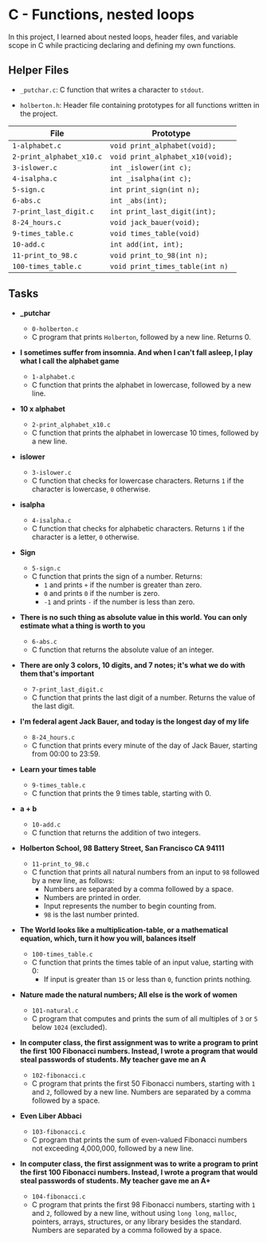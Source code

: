 # C - Functions, nested loops
In this project, I learned about nested loops, header files, and variable scope in C while practicing declaring and defining my own functions.

## Helper Files
* `_putchar.c`: C function that writes a character to `stdout`.

* `holberton.h`: Header file containing prototypes for all functions written in the project.

| File                     | Prototype                        |
| ------------------------ | -------------------------------- |    
| `1-alphabet.c`           | `void print_alphabet(void);`     |
| `2-print_alphabet_x10.c` | `void print_alphabet_x10(void);` |
| `3-islower.c`            | `int _islower(int c);`           |
| `4-isalpha.c`            | `int _isalpha(int c);`           |
| `5-sign.c`               | `int print_sign(int n);`         |
| `6-abs.c`                | `int _abs(int);`                 |
| `7-print_last_digit.c`   | `int print_last_digit(int);`     |
| `8-24_hours.c`           | `void jack_bauer(void);`         |
| `9-times_table.c`        | `void times_table(void)`         |
| `10-add.c`               | `int add(int, int);`             |
| `11-print_to_98.c`       | `void print_to_98(int n);`       |
| `100-times_table.c`      | `void print_times_table(int n)`  |

## Tasks
* **_putchar**
  * `0-holberton.c`
  * C program that prints `Holberton`, followed by a new line. Returns 0.

* **I sometimes suffer from insomnia. And when I can't fall asleep, I play what I call the alphabet game**
  * `1-alphabet.c`
  * C function that prints the alphabet in lowercase, followed by a new line.

* **10 x alphabet**
  * `2-print_alphabet_x10.c`
  * C function that prints the alphabet in lowercase 10 times, followed by a new line.

* **islower**
  * `3-islower.c`
  * C function that checks for lowercase characters. Returns `1` if the character is lowercase, `0` otherwise.

* **isalpha**
  * `4-isalpha.c`
  * C function that checks for alphabetic characters. Returns `1` if the character is a letter, `0` otherwise.

* **Sign**
  * `5-sign.c`
  * C function that prints the sign of a number. Returns:
    * `1` and prints `+` if the number is greater than zero.
    * `0` and prints `0` if the number is zero.
    * `-1` and prints `-` if the number is less than zero.

* **There is no such thing as absolute value in this world. You can only estimate what a thing is worth to you**
  * `6-abs.c`
  * C function that returns the absolute value of an integer.

* **There are only 3 colors, 10 digits, and 7 notes; it's what we do with them that's important**
  * `7-print_last_digit.c`
  * C function that prints the last digit of a number. Returns the value of the last digit.

* **I'm federal agent Jack Bauer, and today is the longest day of my life**
  * `8-24_hours.c`
  * C function that prints every minute of the day of Jack Bauer, starting from 00:00 to 23:59.

* **Learn your times table**
  * `9-times_table.c`
  * C function that prints the 9 times table, starting with 0.

* **a + b**  
  * `10-add.c`
  * C function that returns the addition of two integers.

* **Holberton School, 98 Battery Street, San Francisco CA 94111**
  * `11-print_to_98.c`
  * C function that prints all natural numbers from an input to `98` followed by a new line, as follows:
    * Numbers are separated by a comma followed by a space.
    * Numbers are printed in order.
    * Input represents the number to begin counting from.
    * `98` is the last number printed.

* **The World looks like a multiplication-table, or a mathematical equation, which, turn it how you will, balances itself**
  * `100-times_table.c`
  * C function that prints the times table of an input value, starting with 0:
    * If input is greater than `15` or less than `0`, function prints nothing.

* **Nature made the natural numbers; All else is the work of women**
  * `101-natural.c`
  * C program that computes and prints the sum of all multiples of `3` or `5` below `1024` (excluded).

* **In computer class, the first assignment was to write a program to print the first 100 Fibonacci numbers. Instead, I wrote a program that would steal passwords of students. My teacher gave me an A**
  * `102-fibonacci.c`
  * C program that prints the first 50 Fibonacci numbers, starting with `1` and `2`, followed by a new line. Numbers are separated by a comma followed by a space.

* **Even Liber Abbaci**
  * `103-fibonacci.c`
  * C program that prints the sum of even-valued Fibonacci numbers not exceeding 4,000,000, followed by a new line.

* **In computer class, the first assignment was to write a program to print the first 100 Fibonacci numbers. Instead, I wrote a program that would steal passwords of students. My teacher gave me an A+**  
  * `104-fibonacci.c`
  * C program that prints the first 98 Fibonacci numbers, starting with `1` and `2`, followed by a new line, without using `long long`, `malloc`, pointers, arrays, structures, or any library besides the standard. Numbers are separated by a comma followed by a space.
